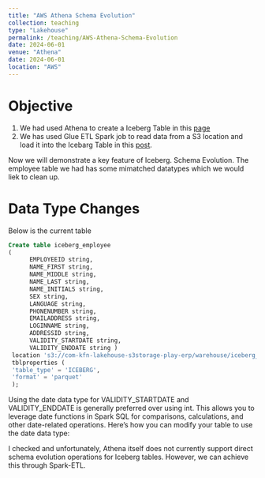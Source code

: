 ```yaml
---
title: "AWS Athena Schema Evolution"
collection: teaching
type: "Lakehouse"
permalink: /teaching/AWS-Athena-Schema-Evolution
date: 2024-06-01
venue: "Athena"
date: 2024-06-01
location: "AWS"
---
```


# Objective
1. We had used Athena to create a Iceberg Table in this [page](https://nuneskris.github.io/teaching/LakeHouse-Play-Iceberg-AWS)
2. We has used Glue ETL Spark job to read data from a S3 location and load it into the Icebarg Table in this [post](https://nuneskris.github.io/teaching/AWS-Glue-Iceberg).

Now we will demonstrate a key feature of Iceberg. Schema Evolution. The employee table we had has some mimatched datatypes which we would liek to clean up.

# Data Type Changes

Below is the current table
```sql
Create table iceberg_employee
(
      EMPLOYEEID string,
      NAME_FIRST string,
      NAME_MIDDLE string,
      NAME_LAST string,
      NAME_INITIALS string,
      SEX string,
      LANGUAGE string,
      PHONENUMBER string,
      EMAILADDRESS string,
      LOGINNAME string,
      ADDRESSID string,
      VALIDITY_STARTDATE string,
      VALIDITY_ENDDATE string )
 location 's3://com-kfn-lakehouse-s3storage-play-erp/warehouse/iceberg_employee/'
 tblproperties (
 'table_type' = 'ICEBERG',
 'format' = 'parquet'
 );
```

Using the date data type for VALIDITY_STARTDATE and VALIDITY_ENDDATE is generally preferred over using int. This allows you to leverage date functions in Spark SQL for comparisons, calculations, and other date-related operations. Here’s how you can modify your table to use the date data type:

I checked and unfortunately, Athena itself does not currently support direct schema evolution operations for Iceberg tables. However, we can achieve this through Spark-ETL.





